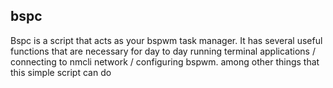 ## bspc
Bspc is a script that acts as your bspwm task manager. It has several useful functions that are necessary for day to day running terminal applications / connecting to nmcli network / configuring bspwm. among other things that this simple script can do
